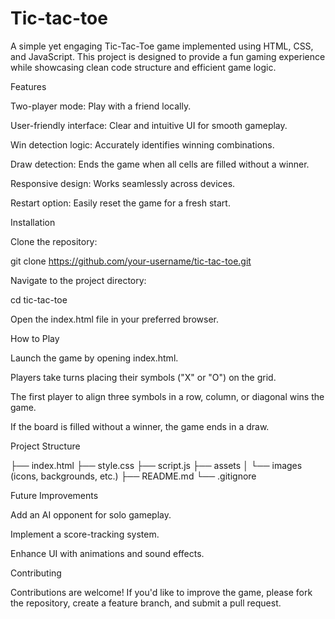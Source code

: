 # Tic-tac-toe

A simple yet engaging Tic-Tac-Toe game implemented using HTML, CSS, and JavaScript. This project is designed to provide a fun gaming experience while showcasing clean code structure and efficient game logic.

Features

Two-player mode: Play with a friend locally.

User-friendly interface: Clear and intuitive UI for smooth gameplay.

Win detection logic: Accurately identifies winning combinations.

Draw detection: Ends the game when all cells are filled without a winner.

Responsive design: Works seamlessly across devices.

Restart option: Easily reset the game for a fresh start.

Installation

Clone the repository:

git clone https://github.com/your-username/tic-tac-toe.git

Navigate to the project directory:

cd tic-tac-toe

Open the index.html file in your preferred browser.

How to Play

Launch the game by opening index.html.

Players take turns placing their symbols ("X" or "O") on the grid.

The first player to align three symbols in a row, column, or diagonal wins the game.

If the board is filled without a winner, the game ends in a draw.

Project Structure

├── index.html
├── style.css
├── script.js
├── assets
│   └── images (icons, backgrounds, etc.)
├── README.md
└── .gitignore

Future Improvements

Add an AI opponent for solo gameplay.

Implement a score-tracking system.

Enhance UI with animations and sound effects.

Contributing

Contributions are welcome! If you'd like to improve the game, please fork the repository, create a feature branch, and submit a pull request.
